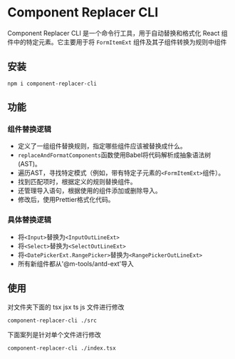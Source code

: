 # Component Replacer CLI

Component Replacer CLI 是一个命令行工具，用于自动替换和格式化 React 组件中的特定元素。它主要用于将 `FormItemExt` 组件及其子组件转换为规则中组件

## 安装 

```
npm i component-replacer-cli
```

## 功能

### 组件替换逻辑

- 定义了一组组件替换规则，指定哪些组件应该被替换成什么。
- `replaceAndFormatComponents`函数使用Babel将代码解析成抽象语法树(AST)。
- 遍历AST，寻找特定模式（例如，带有特定子元素的`<FormItemExt>`组件）。
- 找到匹配项时，根据定义的规则替换组件。
- 还管理导入语句，根据使用的组件添加或删除导入。
- 修改后，使用Prettier格式化代码。

### 具体替换逻辑

- 将`<Input>`替换为`<InputOutLineExt>`
- 将`<Select>`替换为`<SelectOutLineExt>`
- 将`<DatePickerExt.RangePicker>`替换为`<RangePickerOutLineExt>`
- 所有新组件都从'@m-tools/antd-ext'导入

## 使用 

对文件夹下面的 tsx jsx ts js 文件进行修改

```
component-replacer-cli ./src
```

下面案列是针对单个文件进行修改

```
component-replacer-cli ./index.tsx
```
